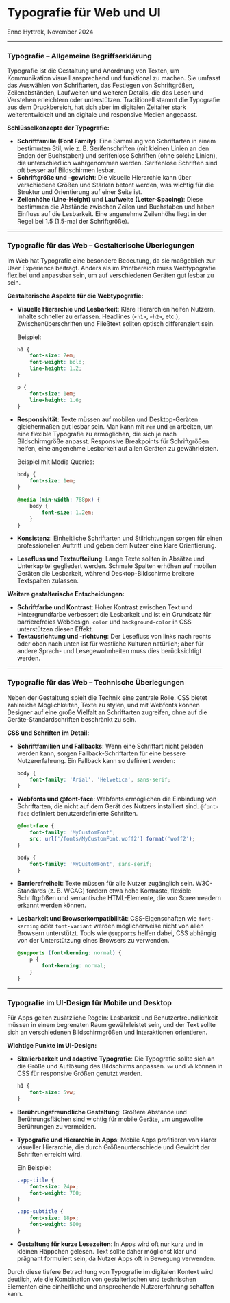 # Typografie für Web und UI

Enno Hyttrek, November 2024

---

### Typografie – Allgemeine Begriffserklärung

Typografie ist die Gestaltung und Anordnung von Texten, um Kommunikation visuell ansprechend und funktional zu machen. Sie umfasst das Auswählen von Schriftarten, das Festlegen von Schriftgrößen, Zeilenabständen, Laufweiten und weiteren Details, die das Lesen und Verstehen erleichtern oder unterstützen. Traditionell stammt die Typografie aus dem Druckbereich, hat sich aber im digitalen Zeitalter stark weiterentwickelt und an digitale und responsive Medien angepasst.

**Schlüsselkonzepte der Typografie:**

- **Schriftfamilie (Font Family)**: Eine Sammlung von Schriftarten in einem bestimmten Stil, wie z. B. Serifenschriften (mit kleinen Linien an den Enden der Buchstaben) und serifenlose Schriften (ohne solche Linien), die unterschiedlich wahrgenommen werden. Serifenlose Schriften sind oft besser auf Bildschirmen lesbar.
- **Schriftgröße und -gewicht**: Die visuelle Hierarchie kann über verschiedene Größen und Stärken betont werden, was wichtig für die Struktur und Orientierung auf einer Seite ist.
- **Zeilenhöhe (Line-Height)** und **Laufweite (Letter-Spacing)**: Diese bestimmen die Abstände zwischen Zeilen und Buchstaben und haben Einfluss auf die Lesbarkeit. Eine angenehme Zeilenhöhe liegt in der Regel bei 1.5 (1.5-mal der Schriftgröße).

---

### Typografie für das Web – Gestalterische Überlegungen

Im Web hat Typografie eine besondere Bedeutung, da sie maßgeblich zur User Experience beiträgt. Anders als im Printbereich muss Webtypografie flexibel und anpassbar sein, um auf verschiedenen Geräten gut lesbar zu sein.

**Gestalterische Aspekte für die Webtypografie:**

- **Visuelle Hierarchie und Lesbarkeit**: Klare Hierarchien helfen Nutzern, Inhalte schneller zu erfassen. Headlines (`<h1>`, `<h2>`, etc.), Zwischenüberschriften und Fließtext sollten optisch differenziert sein. 

  Beispiel:
  
  ```css
  h1 {
      font-size: 2em;
      font-weight: bold;
      line-height: 1.2;
  }

  p {
      font-size: 1em;
      line-height: 1.6;
  }
  ```

- **Responsivität**: Texte müssen auf mobilen und Desktop-Geräten gleichermaßen gut lesbar sein. Man kann mit `rem` und `em` arbeiten, um eine flexible Typografie zu ermöglichen, die sich je nach Bildschirmgröße anpasst. Responsive Breakpoints für Schriftgrößen helfen, eine angenehme Lesbarkeit auf allen Geräten zu gewährleisten.

  Beispiel mit Media Queries:

  ```css
  body {
      font-size: 1em;
  }

  @media (min-width: 768px) {
      body {
          font-size: 1.2em;
      }
  }
  ```

- **Konsistenz**: Einheitliche Schriftarten und Stilrichtungen sorgen für einen professionellen Auftritt und geben dem Nutzer eine klare Orientierung.

- **Lesefluss und Textaufteilung**: Lange Texte sollten in Absätze und Unterkapitel gegliedert werden. Schmale Spalten erhöhen auf mobilen Geräten die Lesbarkeit, während Desktop-Bildschirme breitere Textspalten zulassen.

**Weitere gestalterische Entscheidungen:**

- **Schriftfarbe und Kontrast**: Hoher Kontrast zwischen Text und Hintergrundfarbe verbessert die Lesbarkeit und ist ein Grundsatz für barrierefreies Webdesign. `color` und `background-color` in CSS unterstützen diesen Effekt.
- **Textausrichtung und -richtung**: Der Lesefluss von links nach rechts oder oben nach unten ist für westliche Kulturen natürlich; aber für andere Sprach- und Lesegewohnheiten muss dies berücksichtigt werden.

---

### Typografie für das Web – Technische Überlegungen

Neben der Gestaltung spielt die Technik eine zentrale Rolle. CSS bietet zahlreiche Möglichkeiten, Texte zu stylen, und mit Webfonts können Designer auf eine große Vielfalt an Schriftarten zugreifen, ohne auf die Geräte-Standardschriften beschränkt zu sein.

**CSS und Schriften im Detail:**

- **Schriftfamilien und Fallbacks**: Wenn eine Schriftart nicht geladen werden kann, sorgen Fallback-Schriftarten für eine bessere Nutzererfahrung. Ein Fallback kann so definiert werden:

  ```css
  body {
      font-family: 'Arial', 'Helvetica', sans-serif;
  }
  ```

- **Webfonts und @font-face**: Webfonts ermöglichen die Einbindung von Schriftarten, die nicht auf dem Gerät des Nutzers installiert sind. `@font-face` definiert benutzerdefinierte Schriften.

  ```css
  @font-face {
      font-family: 'MyCustomFont';
      src: url('/fonts/MyCustomFont.woff2') format('woff2');
  }

  body {
      font-family: 'MyCustomFont', sans-serif;
  }
  ```

- **Barrierefreiheit**: Texte müssen für alle Nutzer zugänglich sein. W3C-Standards (z. B. WCAG) fordern etwa hohe Kontraste, flexible Schriftgrößen und semantische HTML-Elemente, die von Screenreadern erkannt werden können.

- **Lesbarkeit und Browserkompatibilität**: CSS-Eigenschaften wie `font-kerning` oder `font-variant` werden möglicherweise nicht von allen Browsern unterstützt. Tools wie `@supports` helfen dabei, CSS abhängig von der Unterstützung eines Browsers zu verwenden.

  ```css
  @supports (font-kerning: normal) {
      p {
          font-kerning: normal;
      }
  }
  ```

---

### Typografie im UI-Design für Mobile und Desktop

Für Apps gelten zusätzliche Regeln: Lesbarkeit und Benutzerfreundlichkeit müssen in einem begrenzten Raum gewährleistet sein, und der Text sollte sich an verschiedenen Bildschirmgrößen und Interaktionen orientieren.

**Wichtige Punkte im UI-Design:**

- **Skalierbarkeit und adaptive Typografie**: Die Typografie sollte sich an die Größe und Auflösung des Bildschirms anpassen. `vw` und `vh` können in CSS für responsive Größen genutzt werden.

  ```css
  h1 {
      font-size: 5vw;
  }
  ```

- **Berührungsfreundliche Gestaltung**: Größere Abstände und Berührungsflächen sind wichtig für mobile Geräte, um ungewollte Berührungen zu vermeiden.

- **Typografie und Hierarchie in Apps**: Mobile Apps profitieren von klarer visueller Hierarchie, die durch Größenunterschiede und Gewicht der Schriften erreicht wird.

  Ein Beispiel:

  ```css
  .app-title {
      font-size: 24px;
      font-weight: 700;
  }

  .app-subtitle {
      font-size: 18px;
      font-weight: 500;
  }
  ```

- **Gestaltung für kurze Lesezeiten**: In Apps wird oft nur kurz und in kleinen Häppchen gelesen. Text sollte daher möglichst klar und prägnant formuliert sein, da Nutzer Apps oft in Bewegung verwenden.

Durch diese tiefere Betrachtung von Typografie im digitalen Kontext wird deutlich, wie die Kombination von gestalterischen und technischen Elementen eine einheitliche und ansprechende Nutzererfahrung schaffen kann.